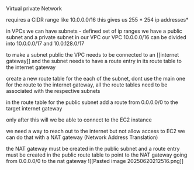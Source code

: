 Virtual private Network

requires a CIDR range like 10.0.0.0/16
this gives us 255 * 254 ip addresses*

in VPCs we can have subnets - defined set of ip ranges
we have a public subnet and a private subnet in our VPC
our VPC 10.0.0.0/16 can be divided into 10.0.0.0/17 and 10.0.128.0/17

to make a subnet public the VPC needs to be connected to an [[internet gateway]]
and the subnet needs to have a route entry in its route table to the internet gateway

create a new route table for the each of the subnet, dont use the main one for the route to the internet gateway, all the route tables need to be associated with the respective subnets

in the route table for the public subnet add a route from 0.0.0.0/0 to the target internet gateway

only after this will we be able to connect to the EC2 instance

we need a way to reach out to the internet but not allow access to EC2
we can do that with a NAT gateway (Network Address Translation)

the NAT gateway must be created in the public subnet
and a route entry must be created in the public route table to point to the NAT gateway
going from 0.0.0.0/0 to the nat gateway
![[Pasted image 20250620212516.png]]